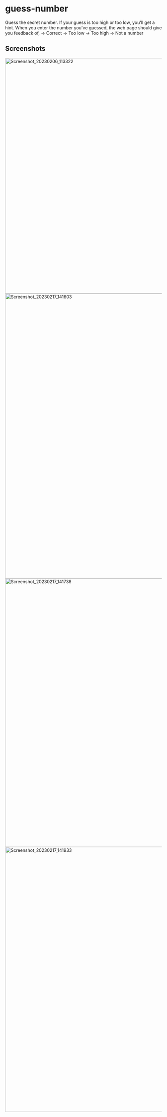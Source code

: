 # guess-number
Guess the secret number. If your guess is too high or too low, you'll get a hint. 
When you enter the number you've guessed, the web page should give you feedback of,
-> Correct
-> Too low
-> Too high
-> Not a number

## Screenshots


<img width="757" alt="Screenshot_20230206_113322" src="https://user-images.githubusercontent.com/103050039/219651250-951f942b-0f16-4d00-8dfb-9f2e96152e5a.png">
<img width="916" alt="Screenshot_20230217_141603" src="https://user-images.githubusercontent.com/103050039/219652167-14effb52-e5da-448a-805a-581b5f52857b.png">
<img width="864" alt="Screenshot_20230217_141738" src="https://user-images.githubusercontent.com/103050039/219652336-5f8741ec-6097-4404-923e-dad0d3b6e26e.png">
<img width="852" alt="Screenshot_20230217_141933" src="https://user-images.githubusercontent.com/103050039/219652411-288d4e99-4786-4397-84c4-3ec9122ed6d4.png">


